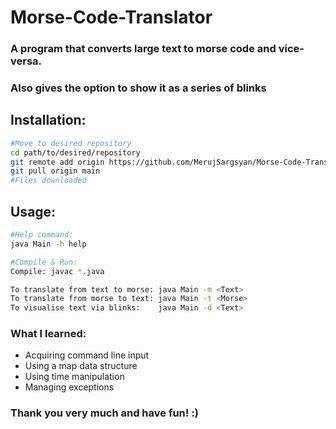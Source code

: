 # Morse-Code-Translator
### A program that converts large text to morse code and vice-versa.
### Also gives the option to show it as a series of blinks

## Installation:

  ```bash
  #Move to desired repository
  cd path/to/desired/repository
  git remote add origin https://github.com/MerujSargsyan/Morse-Code-Translator
  git pull origin main
  #Files downloaded
  ```

## Usage:
 ```bash
 #Help command:
 java Main -h help

 #Compile & Run:
 Compile: javac *.java

 To translate from text to morse: java Main -m <Text>
 To translate from morse to text: java Main -t <Morse>
 To visualise text via blinks:    java Main -d <Text>
 ```
### What I learned:
<ul>
  <li> Acquiring command line input</li>
  <li> Using a map data structure</li>
  <li> Using time manipulation</li>
  <li> Managing exceptions</li>
</ul>

### Thank you very much and have fun! :)
